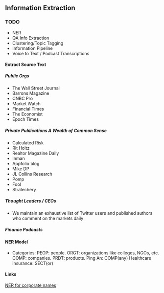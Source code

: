 ## Information Extraction 
### TODO
- NER
- QA Info Extraction
- Clustering/Topic Tagging
- Information Pipeline
- Voice to Text / Podcast Transcriptions
#### Extract Source Text
##### Public Orgs
- The Wall Street Journal
- Barrons Magazine
- CNBC Pro
- Market Watch
- Financial Times
- The Economist
- Epoch Times
##### Private Publications A Wealth of Common Sense
- Calculated Risk
- Rit Holtz
- Realtor Magazine Daily
- Inman
- Appfolio blog
- Mike DP
- JL Collins Research
- Pomp
- Fool
- Stratechery
##### Thought Leaders / CEOs
-  We maintain an exhaustive list of Twitter users and published authors who comment on the markets daily
##### Finance Podcasts

#### NER Model 
- Categories: 
PEOP: people.
ORGT: organizations like colleges, NGOs, etc.
COMP: companies.
PRDT: products.
Ping An: COMP(any)
Healthcare insurance: SECT(or)

#### Links
[NER for corporate names](https://support.prodi.gy/t/ner-training-for-corporate-names/1353/2)

